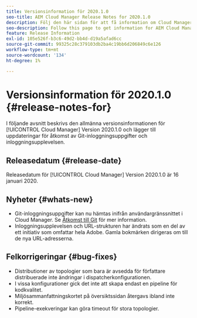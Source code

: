 ```yaml
---
title: Versionsinformation för 2020.1.0
seo-title: AEM Cloud Manager Release Notes for 2020.1.0
description: Följ den här sidan för att få information om Cloud Manager version 2020.1.0
seo-description: Follow this page to get information for AEM Cloud Manager Release 2020.1.0
feature: Release Information
exl-id: 105e526f-b3c6-49d2-bb4d-d19a5afad6cc
source-git-commit: 99325c28c379103db2ba4c19bb6d206849c6e126
workflow-type: tm+mt
source-wordcount: '134'
ht-degree: 1%

---
```


# Versionsinformation för 2020.1.0 {#release-notes-for}

I följande avsnitt beskrivs den allmänna versionsinformationen för [!UICONTROL Cloud Manager] Version 2020.1.0 och lägger till uppdateringar för åtkomst av Git-inloggningsuppgifter och inloggningsupplevelsen.

## Releasedatum {#release-date}

Releasedatum för [!UICONTROL Cloud Manager] Version 2020.1.0 är 16 januari 2020.

## Nyheter {#whats-new}

* Git-inloggningsuppgifter kan nu hämtas inifrån användargränssnittet i Cloud Manager. Se [Åtkomst till Git](/help/managing-code/repositories.md) för mer information.
* Inloggningsupplevelsen och URL-strukturen har ändrats som en del av ett initiativ som omfattar hela Adobe. Gamla bokmärken dirigeras om till de nya URL-adresserna.


## Felkorrigeringar {#bug-fixes}

* Distributioner av topologier som bara är avsedda för författare distribuerade inte ändringar i dispatcherkonfigurationen.
* I vissa konfigurationer gick det inte att skapa endast en pipeline för kodkvalitet.
* Miljösammanfattningskortet på översiktssidan återgavs ibland inte korrekt.
* Pipeline-exekveringar kan göra timeout för stora topologier.
